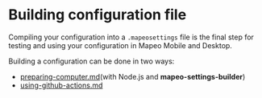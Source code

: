 # Building configuration file

Compiling your configuration into a `.mapeosettings` file is the final step for testing and using your configuration in Mapeo Mobile and Desktop.

Building a configuration can be done in two ways:

* [preparing-computer.md](preparing-computer.md "mention")(with Node.js and **mapeo-settings-builder**)
* [using-github-actions.md](using-github-actions.md "mention")

